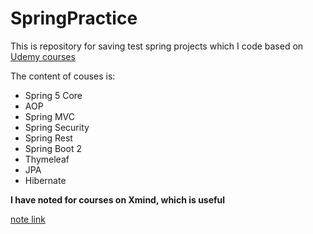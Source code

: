 # SpringPractice
This is repository for saving test spring projects which I code based on [Udemy courses](https://www.udemy.com/course/spring-hibernate-tutorial/learn/lecture/8974710#overview)

The content of couses is:

- Spring 5 Core
- AOP
- Spring MVC
- Spring Security
- Spring Rest
- Spring Boot 2
- Thymeleaf
- JPA
- Hibernate

**I have noted for courses on Xmind, which is useful**

[note link](https://github.com/UNO998/MyNote)
